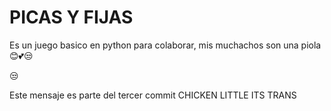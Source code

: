 # PICAS Y FIJAS
Es un juego basico en python para colaborar, mis muchachos son una piola 😊💕😒

😒

Este mensaje es parte del tercer commit
CHICKEN LITTLE ITS TRANS 